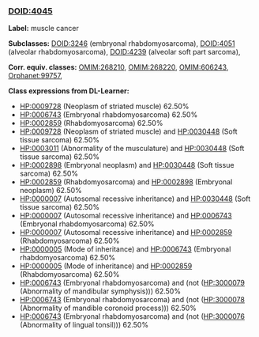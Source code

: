 
### [DOID:4045](http://purl.obolibrary.org/obo/DOID_4045)
**Label:** muscle cancer

**Subclasses:** [DOID:3246](http://purl.obolibrary.org/obo/DOID_3246) (embryonal rhabdomyosarcoma), [DOID:4051](http://purl.obolibrary.org/obo/DOID_4051) (alveolar rhabdomyosarcoma), [DOID:4239](http://purl.obolibrary.org/obo/DOID_4239) (alveolar soft part sarcoma), 

**Corr. equiv. classes:** [OMIM:268210](http://purl.obolibrary.org/obo/OMIM_268210), [OMIM:268220](http://purl.obolibrary.org/obo/OMIM_268220), [OMIM:606243](http://purl.obolibrary.org/obo/OMIM_606243), [Orphanet:99757](http://www.orpha.net/ORDO/Orphanet_99757), 

**Class expressions from DL-Learner:**

- [HP:0009728](http://purl.obolibrary.org/obo/HP_0009728) (Neoplasm of striated muscle) 62.50%
- [HP:0006743](http://purl.obolibrary.org/obo/HP_0006743) (Embryonal rhabdomyosarcoma) 62.50%
- [HP:0002859](http://purl.obolibrary.org/obo/HP_0002859) (Rhabdomyosarcoma) 62.50%
- [HP:0009728](http://purl.obolibrary.org/obo/HP_0009728) (Neoplasm of striated muscle) and [HP:0030448](http://purl.obolibrary.org/obo/HP_0030448) (Soft tissue sarcoma) 62.50%
- [HP:0003011](http://purl.obolibrary.org/obo/HP_0003011) (Abnormality of the musculature) and [HP:0030448](http://purl.obolibrary.org/obo/HP_0030448) (Soft tissue sarcoma) 62.50%
- [HP:0002898](http://purl.obolibrary.org/obo/HP_0002898) (Embryonal neoplasm) and [HP:0030448](http://purl.obolibrary.org/obo/HP_0030448) (Soft tissue sarcoma) 62.50%
- [HP:0002859](http://purl.obolibrary.org/obo/HP_0002859) (Rhabdomyosarcoma) and [HP:0002898](http://purl.obolibrary.org/obo/HP_0002898) (Embryonal neoplasm) 62.50%
- [HP:0000007](http://purl.obolibrary.org/obo/HP_0000007) (Autosomal recessive inheritance) and [HP:0030448](http://purl.obolibrary.org/obo/HP_0030448) (Soft tissue sarcoma) 62.50%
- [HP:0000007](http://purl.obolibrary.org/obo/HP_0000007) (Autosomal recessive inheritance) and [HP:0006743](http://purl.obolibrary.org/obo/HP_0006743) (Embryonal rhabdomyosarcoma) 62.50%
- [HP:0000007](http://purl.obolibrary.org/obo/HP_0000007) (Autosomal recessive inheritance) and [HP:0002859](http://purl.obolibrary.org/obo/HP_0002859) (Rhabdomyosarcoma) 62.50%
- [HP:0000005](http://purl.obolibrary.org/obo/HP_0000005) (Mode of inheritance) and [HP:0006743](http://purl.obolibrary.org/obo/HP_0006743) (Embryonal rhabdomyosarcoma) 62.50%
- [HP:0000005](http://purl.obolibrary.org/obo/HP_0000005) (Mode of inheritance) and [HP:0002859](http://purl.obolibrary.org/obo/HP_0002859) (Rhabdomyosarcoma) 62.50%
- [HP:0006743](http://purl.obolibrary.org/obo/HP_0006743) (Embryonal rhabdomyosarcoma) and (not ([HP:3000079](http://purl.obolibrary.org/obo/HP_3000079) (Abnormality of mandibular symphysis))) 62.50%
- [HP:0006743](http://purl.obolibrary.org/obo/HP_0006743) (Embryonal rhabdomyosarcoma) and (not ([HP:3000078](http://purl.obolibrary.org/obo/HP_3000078) (Abnormality of mandible coronoid process))) 62.50%
- [HP:0006743](http://purl.obolibrary.org/obo/HP_0006743) (Embryonal rhabdomyosarcoma) and (not ([HP:3000076](http://purl.obolibrary.org/obo/HP_3000076) (Abnormality of lingual tonsil))) 62.50%


